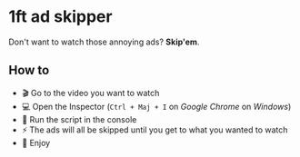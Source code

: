 # 1ft ad skipper
Don't want to watch those annoying ads? **Skip'em**.

## How to

- 🎬 Go to the video you want to watch
- 💻 Open the Inspector (`Ctrl + Maj + I` on _Google Chrome_ on _Windows_)
- 👾 Run the script in the console
- ⚡ The ads will all be skipped until you get to what you wanted to watch
- 🍿 Enjoy
